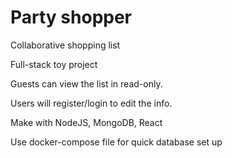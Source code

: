 # Party shopper
Collaborative shopping list

Full-stack toy project

Guests can view the list in read-only.

Users will register/login to edit the info.

Make with NodeJS, MongoDB, React

Use docker-compose file for quick database set up
